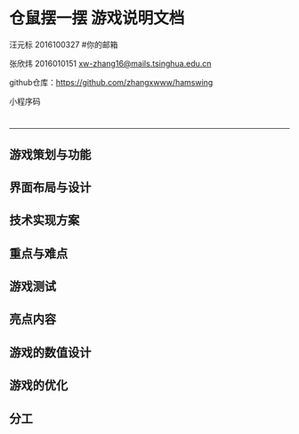 # 仓鼠摆一摆 游戏说明文档

汪元标 2016100327 #你的邮箱

张欣炜 2016010151 xw-zhang16@mails.tsinghua.edu.cn

github仓库：https://github.com/zhangxwww/hamswing

小程序码

#

---

## 游戏策划与功能

## 界面布局与设计

## 技术实现方案

## 重点与难点

## 游戏测试

## 亮点内容

## 游戏的数值设计

## 游戏的优化

## 分工